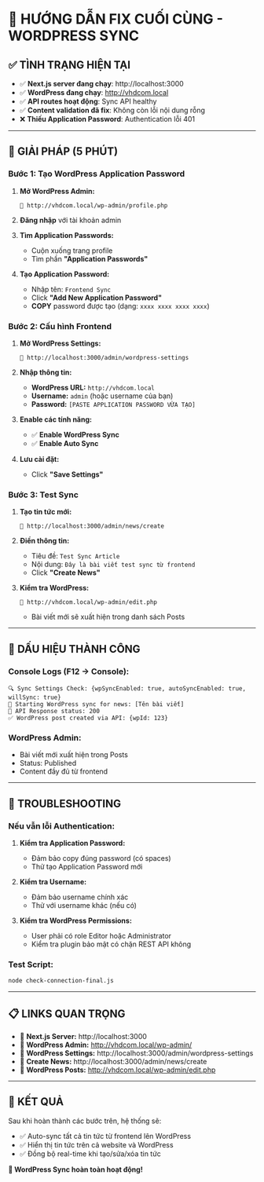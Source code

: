 # 🎯 HƯỚNG DẪN FIX CUỐI CÙNG - WORDPRESS SYNC

## ✅ TÌNH TRẠNG HIỆN TẠI
- ✅ **Next.js server đang chạy**: http://localhost:3000
- ✅ **WordPress đang chạy**: http://vhdcom.local
- ✅ **API routes hoạt động**: Sync API healthy
- ✅ **Content validation đã fix**: Không còn lỗi nội dung rỗng
- ❌ **Thiếu Application Password**: Authentication lỗi 401

---

## 🔧 GIẢI PHÁP (5 PHÚT)

### Bước 1: Tạo WordPress Application Password

1. **Mở WordPress Admin:**
   ```
   🔗 http://vhdcom.local/wp-admin/profile.php
   ```

2. **Đăng nhập** với tài khoản admin

3. **Tìm Application Passwords:**
   - Cuộn xuống trang profile
   - Tìm phần **"Application Passwords"**

4. **Tạo Application Password:**
   - Nhập tên: `Frontend Sync`
   - Click **"Add New Application Password"**
   - **COPY** password được tạo (dạng: `xxxx xxxx xxxx xxxx`)

### Bước 2: Cấu hình Frontend

1. **Mở WordPress Settings:**
   ```
   🔗 http://localhost:3000/admin/wordpress-settings
   ```

2. **Nhập thông tin:**
   - **WordPress URL:** `http://vhdcom.local`
   - **Username:** `admin` (hoặc username của bạn)
   - **Password:** `[PASTE APPLICATION PASSWORD VỪA TẠO]`

3. **Enable các tính năng:**
   - ✅ **Enable WordPress Sync**
   - ✅ **Enable Auto Sync**

4. **Lưu cài đặt:**
   - Click **"Save Settings"**

### Bước 3: Test Sync

1. **Tạo tin tức mới:**
   ```
   🔗 http://localhost:3000/admin/news/create
   ```

2. **Điền thông tin:**
   - Tiêu đề: `Test Sync Article`
   - Nội dung: `Đây là bài viết test sync từ frontend`
   - Click **"Create News"**

3. **Kiểm tra WordPress:**
   ```
   🔗 http://vhdcom.local/wp-admin/edit.php
   ```
   - Bài viết mới sẽ xuất hiện trong danh sách Posts

---

## 🎯 DẤU HIỆU THÀNH CÔNG

### Console Logs (F12 → Console):
```
🔍 Sync Settings Check: {wpSyncEnabled: true, autoSyncEnabled: true, willSync: true}
🚀 Starting WordPress sync for news: [Tên bài viết]
📡 API Response status: 200
✅ WordPress post created via API: {wpId: 123}
```

### WordPress Admin:
- Bài viết mới xuất hiện trong Posts
- Status: Published
- Content đầy đủ từ frontend

---

## 🔧 TROUBLESHOOTING

### Nếu vẫn lỗi Authentication:

1. **Kiểm tra Application Password:**
   - Đảm bảo copy đúng password (có spaces)
   - Thử tạo Application Password mới

2. **Kiểm tra Username:**
   - Đảm bảo username chính xác
   - Thử với username khác (nếu có)

3. **Kiểm tra WordPress Permissions:**
   - User phải có role Editor hoặc Administrator
   - Kiểm tra plugin bảo mật có chặn REST API không

### Test Script:
```bash
node check-connection-final.js
```

---

## 📋 LINKS QUAN TRỌNG

- 🔗 **Next.js Server:** http://localhost:3000
- 🔗 **WordPress Admin:** http://vhdcom.local/wp-admin/
- 🔗 **WordPress Settings:** http://localhost:3000/admin/wordpress-settings
- 🔗 **Create News:** http://localhost:3000/admin/news/create
- 🔗 **WordPress Posts:** http://vhdcom.local/wp-admin/edit.php

---

## 🎉 KẾT QUẢ

Sau khi hoàn thành các bước trên, hệ thống sẽ:
- ✅ Auto-sync tất cả tin tức từ frontend lên WordPress
- ✅ Hiển thị tin tức trên cả website và WordPress
- ✅ Đồng bộ real-time khi tạo/sửa/xóa tin tức

**🎯 WordPress Sync hoàn toàn hoạt động!** 